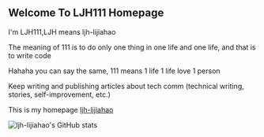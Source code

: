 ## Welcome To LJH111 Homepage
 
 I'm LJH111,LJH means ljh-lijiahao
 
 The meaning of 111 is to do only one thing in one life and one life, and that is to write code
 
 Hahaha you can say the same, 111 means 1 life 1 life love 1 person
 
 Keep writing and publishing articles about tech comm (technical writing, stories, self-improvement, etc.)
 
 This is my homepage [ljh-lijiahao](https://ljh-lijiahao.github.io)
 
 
 ![ljh-lijiahao's GitHub stats](https://github-readme-stats.vercel.app/api?username=ljh-lijiahao&show_icons=true&theme=flag-india)
 

